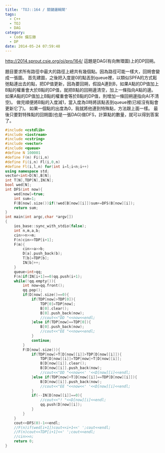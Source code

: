 ```yaml
---
title: 'TOJ::164 / 關鍵邏輯閘'
tags:
  - C++
  - TOJ
  - DAG
category:
  - Code 備忘錄
  - DP
date: 2014-05-24 07:59:48
---
```



http://2014.sprout.csie.org/oj/pro/164/
這題是DAG(有向無環圖)上的DP回朔。

<!--more-->

題目要求所有路徑中最大的路徑上總共有幾個點。因為路徑可能一樣大，回朔會變成一張圖。
首先建圖，之後把入度是0的點丟到queue裡，以類似SPFA的方式鬆弛點連出去的點，把DP值更新，因為要回朔，假設A連到B，如果A點的DP值加上B點的權重會大於B點的DP值，就把B點的回朔邊清空，加上一條指向A點的邊。如果A點的DP值加上B點的權重會等於B點的DP值，則增加一條回朔邊指向A(不清空)。
做完順便將B點的入度減1，當入度為0時將該點丟到queue裡(已經沒有點會更新它了)。
如果一個點的出度為0，我就將他連到特殊點，方法跟上面一樣。
最後只要對特殊點的回朔圖(也是一張DAG)做DFS，計算點的數量，就可以得到答案了。



``` c++
#include <cstdlib>
#include <iostream>
#include <cstring>
#include <vector>
#include <queue>
#define N 100001
#define F(n) Fi(i,n)
#define Fi(i,n) Fl(i,0,n)
#define Fl(i,l,n) for(int i=l;i<n;i++)
using namespace std;
vector<int>D[N],B[N];
int T[N],TDP[N],IN[N];
bool wed[N];
int DFS(int now){
    wed[now]=true;
    int sum=1;
    F(B[now].size())if(!wed[B[now][i]])sum+=DFS(B[now][i]);
    return sum;
}
int main(int argc,char *argv[])
{
    ios_base::sync_with_stdio(false);
    int n,m,a,b;
    cin>>n>>m;
    F(n)cin>>TDP[i+1];
    F(m){
        cin>>a>>b;
        D[a].push_back(b);
        T[b]=TDP[b];
        IN[b]++;
    }
    queue<int>qq;
    F(n)if(IN[i+1]==0)qq.push(i+1);
    while(!qq.empty()){
        int now=qq.front();
        qq.pop();
        if(D[now].size()==0){
            if(TDP[now]>TDP[0]){
                TDP[0]=TDP[now];
                B[0].clear();
                B[0].push_back(now);
                //cout<<"DD "<<now<<endl;
            }else if(TDP[now]==TDP[0]){
                B[0].push_back(now);
                //cout<<"EE "<<now<<endl;
            }
            continue;
        }
        F(D[now].size()){
            if(TDP[now]+T[D[now][i]]>TDP[D[now][i]]){
                TDP[D[now][i]]=TDP[now]+T[D[now][i]];
                B[D[now][i]].clear();
                B[D[now][i]].push_back(now);
                //cout<<"DD "<<now<<' '<<D[now][i]<<endl;
            }else if(TDP[now]+T[D[now][i]]==TDP[D[now][i]]){
                B[D[now][i]].push_back(now);
                //cout<<"EE "<<now<<' '<<D[now][i]<<endl;
            }
            if(--IN[D[now][i]]==0){
                //cout<<"! "<<D[now][i]<<endl;
                qq.push(D[now][i]);
            }
        }
    }
    cout<<DFS(0)-1<<endl;
    //F(n)if(wed[i+1])cout<<i+1<<' ';cout<<endl;
    //F(n)cout<<TDP[i+1]<<' ';cout<<endl;
    //cin>>n;
    return 0;
}
```